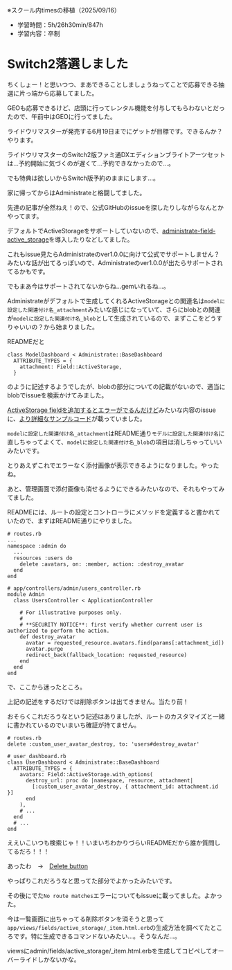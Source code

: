 ※スクール内timesの移植（2025/09/16）


- 学習時間：5h/26h30min/847h
- 学習内容：卒制
  

# Switch2落選しました
ちくしょー！と思いつつ、まあできることしましょうねってことで応募できる抽選に片っ端から応募してました。

GEOも応募できるけど、店頭に行ってレンタル機能を付与してもらわないとだったので、午前中はGEOに行ってました。

ライドウリマスターが発売する6月19日までにゲットが目標です。できるんか？やります。

ライドウリマスターのSwitch2版ファミ通DXエディションブライトアーツセットは…予約開始に気づくのが遅くて…予約できなかったので…。

でも特典は欲しいからSwitch版予約のままにします…。
  

家に帰ってからはAdministrateと格闘してました。

先達の記事が全然ねえ！ので、公式GitHubのissueを探したりしながらなんとかやってます。

デフォルトでActiveStorageをサポートしていないので、[administrate-field-active\_storage](https://github.com/Dreamersoul/administrate-field-active_storage)を導入したりなどしてました。

これもissue見たらAdministrateのver1.0.0に向けて公式でサポートしません？みたいな話が出てるっぽいので、Administrateのver1.0.0が出たらサポートされてるかもです。

でもまあ今はサポートされてないからね…gemいれるね…。

Administrateがデフォルトで生成してくれるActiveStorageとの関連名は`modelに設定した関連付け名_attachment`みたいな感じになっていて、さらにblobとの関連が`modelに設定した関連付け名_blob`として生成されているので、まずここをどうすりゃいいの？から始まりました。

READMEだと
```
class ModelDashboard < Administrate::BaseDashboard
  ATTRIBUTE_TYPES = {
    attachment: Field::ActiveStorage,
  }
```
のように記述するようでしたが、blobの部分についての記載がないので、適当にblobでissueを検索かけてみました。

[ActiveStorage fieldを追加するとエラーがでるんだけど](https://github.com/Dreamersoul/administrate-field-active_storage/issues/20)みたいな内容のissueに、[より詳細なサンプルコード](https://github.com/Dreamersoul/administrate-field-active_storage/issues/20#issuecomment-511743146)が載っていました。

`modelに設定した関連付け名_attachment`はREADME通り`モデルに設定した関連付け名`に直しちゃってよくて、`modelに設定した関連付け名_blob`の項目は消しちゃっていいみたいです。

とりあえずこれでエラーなく添付画像が表示できるようになりました。やったね。

あと、管理画面で添付画像も消せるようにできるみたいなので、それもやってみてました。

READMEには、ルートの設定とコントローラにメソッドを定義すると書かれていたので、まずはREADME通りにやりました。
```
# routes.rb
...
namespace :admin do
  ...
  resources :users do
    delete :avatars, on: :member, action: :destroy_avatar
  end
end

# app/controllers/admin/users_controller.rb
module Admin
  class UsersController < ApplicationController

    # For illustrative purposes only.
    #
    # **SECURITY NOTICE**: first verify whether current user is authorized to perform the action.
    def destroy_avatar
      avatar = requested_resource.avatars.find(params[:attachment_id])
      avatar.purge
      redirect_back(fallback_location: requested_resource)
    end
  end
end
```
で、ここから迷ったところ。

上記の記述をするだけでは削除ボタンは出てきません。当たり前！

おそらくこれだろうなという記述はありましたが、ルートのカスタマイズと一緒に書かれているのでいまいち確証が持てません。
```
# routes.rb
delete :custom_user_avatar_destroy, to: 'users#destroy_avatar'

# user_dashboard.rb
class UserDashboard < Administrate::BaseDashboard
  ATTRIBUTE_TYPES = {
    avatars: Field::ActiveStorage.with_options(
      destroy_url: proc do |namespace, resource, attachment|
        [:custom_user_avatar_destroy, { attachment_id: attachment.id }]
      end
    ),
    # ...
  end
  # ...
end
```
ええいこいつも検索じゃ！！いまいちわかりづらいREADMEだから誰か質問してるだろ！！！

あったわ　→　[Delete button](https://github.com/Dreamersoul/administrate-field-active_storage/issues/77)

やっぱりこれだろうなと思ってた部分でよかったみたいです。

その後にでた`No route matches`エラーについてもissueに載ってました。よかった。

今は一覧画面に出ちゃってる削除ボタンを消そうと思って`app/views/fields/active_storage/_item.html.erb`の生成方法を調べてたところです。特に生成できるコマンドないみたい…。そうなんだ…。

viewsにadmin/fields/active_storage/_item.html.erbを生成してコピペしてオーバーライドしかないかな。

